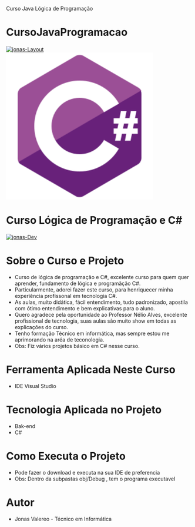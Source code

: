 Curso Java Lógica de Programação
# CursoJavaProgramacao

<a href="#">
<img align="center"  alt="jonas-Layout" height ="400" width ="650" src ="https://user-images.githubusercontent.com/25933386/180666115-73e3a611-5a91-439b-9482-baad17fd77d5.PNG"></img>
</a>

<a href="#">
<img align="center"  alt="jonas-C#" height ="400" width ="400" src ="https://raw.githubusercontent.com/devicons/devicon/master/icons/csharp/csharp-original.svg" style="max-width: 100%;"></img>
</a>

# Curso Lógica de Programação e C#

<a href="#">
<img align="center"  alt="jonas-Dev" height ="70" width ="160" src ="https://user-images.githubusercontent.com/25933386/116831049-87107400-ab83-11eb-947b-0a94a3e89f04.png" style="max-width: 100%;"></img>
</a>

# Sobre o Curso e Projeto

- Curso de lógica de programação e C#, excelente curso para quem quer aprender, fundamento de lógica e programãção C#.
- Particularmente, adorei fazer este curso, para henriquecer minha experiência profissonal em tecnologia C#.
- As aulas, muito didática, fácil entendimento, tudo padronizado, apostila com ótimo entendimento e bem explicativas para o aluno.
- Quero agradece pela oportunidade ao Professor Nélio Alves, excelente profissional de tecnologia, suas aulas são muito show em todas as explicações do curso.
- Tenho formação Técnico em informática, mas sempre estou me aprimorando na aréa de teconologia.
- Obs: Fiz vários projetos básico em C# nesse curso.

# Ferramenta Aplicada Neste Curso

- IDE Visual Studio

# Tecnologia Aplicada no Projeto

- Bak-end
- C#

# Como Executa o Projeto

- Pode fazer o download e executa na sua IDE de preferencia
- Obs: Dentro da subpastas obj/Debug , tem o programa executavel

# Autor

- Jonas Valereo - Técnico em Informática 

